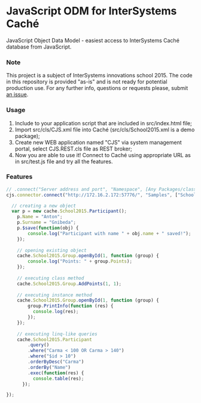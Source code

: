 # JavaScript ODM for InterSystems Caché
JavaScript Object Data Model - easiest access to InterSystems Caché database from JavaScript.

### Note
This project is a subject of InterSystems innovations school 2015. The code in this repository is provided "as-is" and is not ready for potential production use. For any further info, questions or requests please, submit [an issue](https://github.com/ZitRos/isc-cache-node/issues).

### Usage
1. Include to your application script that are included in src/index.html file;
2. Import src/cls/CJS.xml file into Caché (src/cls/School2015.xml is a demo package);
3. Create new WEB application named "CJS" via system management portal, select CJS.REST.cls file as REST broker;
4. Now you are able to use it! Connect to Caché using appropriate URL as in src/test.js file and try all the features.

### Features
```js
// .connect("Server address and port", "Namespace", [Any Packages/classes], callback())
cjs.connector.connect("http://172.16.2.172:57776/", "Samples", ["School2015"], function (cache) {

  // creating a new object
  var p = new cache.School2015.Participant();
	p.Name = "Anton";
	p.Surname = "Gnibeda";
	p.$save(function(obj) {
		console.log("Participant with name " + obj.name + " saved!");
	});
	
	// opening existing object
	cache.School2015.Group.openById(1, function (group) {
		console.log("Points: " + group.Points);
	});
	
	// executing class method
	cache.School2015.Group.AddPoints(1, 1);
	
	// executing instance method
	cache.School2015.Group.openById(1, function (group) {
		group.PrintInfo(function (res) {
		  console.log(res);
		});
	});
	
	// executing linq-like queries
	cache.School2015.Participant
		.query()
		.where("Carma < 100 OR Carma > 140")
		.where("$id > 10")
		.orderByDesc("Carma")
		.orderBy("Name")
		.exec(function(res) {
		  console.table(res);
	  });

});
```
